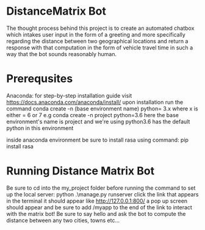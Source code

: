 # DistanceMatrix Bot
The thought process behind this project is to create an automated chatbox which intakes user input in the form of a greeting and more specifically regarding the distance between two geographical locations and return a response with that computation in the form of vehicle travel time in such a way that the bot sounds reasonably human. 

# Prerequsites
Anaconda: for step-by-step installation guide visit https://docs.anaconda.com/anaconda/install/ 
upon installation run the command conda create -n (base environment name) python= 3.x where x is either = 6 or 7
e.g conda create -n project python=3.6
here the base environment's name is project and we're using python3.6 has the default python in this environment

inside anaconda environment be sure to install rasa using command:
pip install rasa

# Running Distance Matrix Bot

Be sure to cd into the my_project folder before running the command to set up the local server:
python .\manage.py runserver
click the link that appears in the terminal it should appear like http://127.0.0.1:800/
a pop up screen should appear and be sure to add /myapp to the end of the link to interact with the matrix bot! Be sure to say hello and ask the bot to compute the distance between any two cities, towns etc...



 
